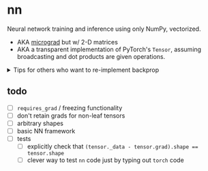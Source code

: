 # nn
Neural network training and inference using only NumPy, vectorized.
  * AKA [micrograd](https://github.com/karpathy/micrograd) but w/ 2-D matrices
  * AKA a transparent implementation of PyTorch's `Tensor`, assuming broadcasting and
    dot products are given operations. 

<details>
<summary>Tips for others who want to re-implement backprop</summary>

- Closely follow this [extremely good
  video](https://www.youtube.com/watch?v=VMj-3S1tku0) (you can probably skip the last 40
  min). I first learned backprop through math, and didn't really appreciate its
  elegance. That's b/c it's much more fruitfully thought about in terms of code: point
  to the object now, and update it later when you know the one other thing you need to
  know.
- Take broadcasting for granted until you can't anymore.
  - Because of this project, I moved broadcasting up to #1 in my top 5 algorithms I take
    for granted.
- If you're having trouble thinking about the gradient of the dot product of
  matrices/vectors, start with a vector-vector dot product, and then matrix-vector, and
  then matrix-matrix. Here's a sort of [answer
  key](http://cs231n.stanford.edu/vecDerivs.pdf). I'll write a different one describing
  how I thought about condensing derivatives into the right vector/matrix.
    - Maybe I'm doing something wrong, but I found that I had to fight numpy's dot
      product a bit. It treats 1-D vectors pretty strictly.
- For slicing/re-shape operations, just directly code the output of the chain rule
  instead of relying on correct multiplication operations. It's computationally a bit
  better, and feels easier to code and think through: you're just passing on the
  gradient!
- Just copy PyTorch's interface. That makes testing much easier.

</details>


## todo

- [ ] `requires_grad` / freezing functionality
- [ ] don't retain grads for non-leaf tensors
- [ ] arbitrary shapes
- [ ] basic NN framework
- [ ] tests
  - [ ] explicitly check that `(tensor._data - tensor.grad).shape == tensor.shape`
  - [ ] clever way to test `nn` code just by typing out `torch` code
